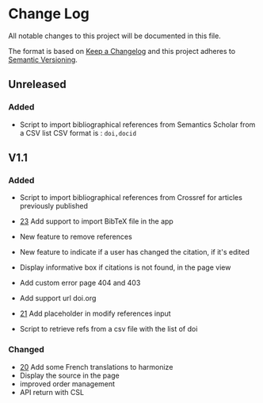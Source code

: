 # Change Log

All notable changes to this project will be documented in this file.

The format is based on [Keep a Changelog](https://keepachangelog.com/en/1.0.0/)
and this project adheres to [Semantic Versioning](https://semver.org/spec/v2.0.0.html).

<!-- 
## Unreleased
### Fixed
### Added
### Changed
### Deprecated
### Removed
### Security
-->
## Unreleased

### Added
- Script to import bibliographical references from Semantics Scholar from a CSV list
  CSV format is : `doi,docid`
## V1.1

### Added
- Script to import bibliographical references from Crossref for articles previously published
- [23](https://github.com/CCSDForge/episciences-citations/issues/23) Add support to import BibTeX file in the app
- New feature to remove references
- New feature to indicate if a user has changed the citation, if it's edited
- Display informative box if citations is not found, in the page view

- Add custom error page 404 and 403
- Add support url doi.org
- [21](https://github.com/CCSDForge/episciences-citations/issues/21) Add placeholder in modify references input

- Script to retrieve refs from a csv file with the list of doi

### Changed
- [20](https://github.com/CCSDForge/episciences-citations/issues/20) Add some French translations to harmonize
- Display the source in the page 
- improved order management
- API return with CSL